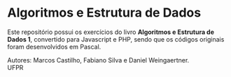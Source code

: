 # Algoritmos e Estrutura de Dados
Este repositório possui os exercícios do livro __Algoritmos e Estrutura de Dados 1__, convertido para Javascript e PHP, sendo que os códigos originais foram desenvolvidos em Pascal. 

Autores: Marcos Castilho, Fabiano Silva e Daniel Weingaertner.  
UFPR